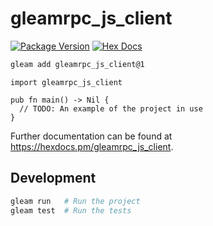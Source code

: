 # gleamrpc_js_client

[![Package Version](https://img.shields.io/hexpm/v/gleamrpc_js_client)](https://hex.pm/packages/gleamrpc_js_client)
[![Hex Docs](https://img.shields.io/badge/hex-docs-ffaff3)](https://hexdocs.pm/gleamrpc_js_client/)

```sh
gleam add gleamrpc_js_client@1
```
```gleam
import gleamrpc_js_client

pub fn main() -> Nil {
  // TODO: An example of the project in use
}
```

Further documentation can be found at <https://hexdocs.pm/gleamrpc_js_client>.

## Development

```sh
gleam run   # Run the project
gleam test  # Run the tests
```
